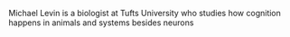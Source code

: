Michael Levin is a biologist at Tufts University who studies how cognition happens in animals and systems besides neurons
